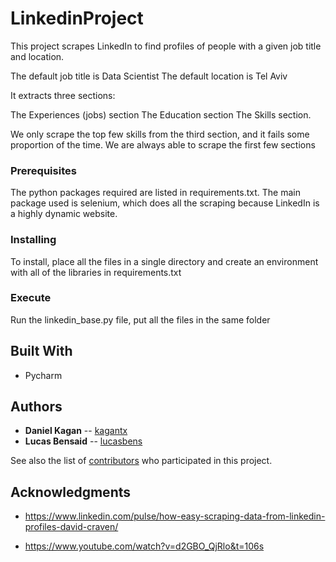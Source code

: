 # LinkedinProject

This project scrapes LinkedIn to find profiles of people with a given job title and location.

The default job title is Data Scientist
The default location is Tel Aviv

It extracts three sections:

The Experiences (jobs) section
The Education section
The Skills section.

We only scrape the top few skills from the third section, and it fails some proportion of the time.
We are always able to scrape the first few sections




### Prerequisites

The python packages required are listed in requirements.txt. The main package
used is selenium, which does all the scraping because LinkedIn is a highly dynamic website.

### Installing

To install, place all the files in a single directory and create an environment with all of the 
libraries in requirements.txt

### Execute

Run the linkedin_base.py file, put all the files in the same folder

## Built With

* Pycharm

## Authors

* **Daniel Kagan** -- [kagantx](https://github.com/kagantx)
* **Lucas Bensaid** -- [lucasbens](https://github.com/lucasbens)

See also the list of [contributors](https://github.com/kagantx/contributors) who participated in this project.


## Acknowledgments

* https://www.linkedin.com/pulse/how-easy-scraping-data-from-linkedin-profiles-david-craven/

* https://www.youtube.com/watch?v=d2GBO_QjRlo&t=106s

